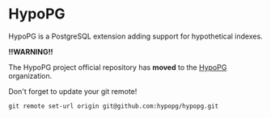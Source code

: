 HypoPG
=======

HypoPG is a PostgreSQL extension adding support for hypothetical indexes.


__**!!WARNING!!**__

The HypoPG project official repository has **moved** to the
[HypoPG](https://github.com/hypopg) organization.

Don't forget to update your git remote!

~~~
git remote set-url origin git@github.com:hypopg/hypopg.git
~~~

